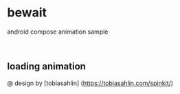 # bewait

android compose animation sample

</br>

## loading animation
@ design by [tobiasahlin] (https://tobiasahlin.com/spinkit/)

